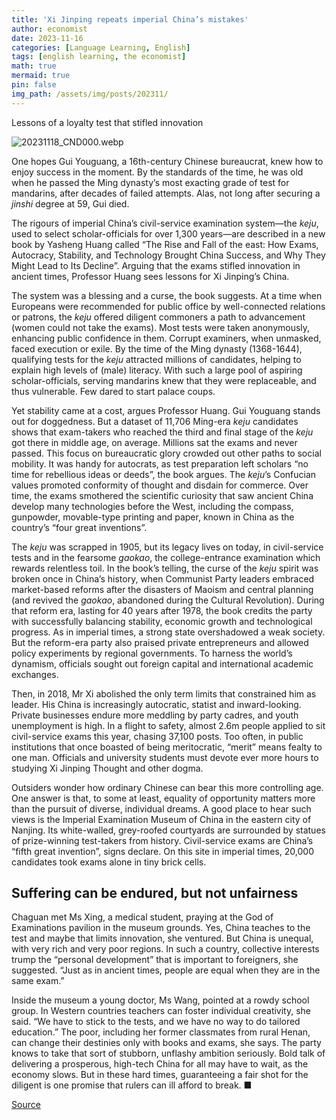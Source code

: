 ```yaml
---
title: 'Xi Jinping repeats imperial China’s mistakes'
author: economist
date: 2023-11-16
categories: [Language Learning, English]
tags: [english learning, the economist]
math: true
mermaid: true
pin: false
img_path: /assets/img/posts/202311/
---
```


Lessons of a loyalty test that stifled innovation

![20231118_CND000.webp](20231118_CND000.webp)

One hopes Gui Youguang, a 16th-century Chinese bureaucrat, knew how to enjoy success in the moment. By the standards of the time, he was old when he passed the Ming dynasty’s most exacting grade of test for mandarins, after decades of failed attempts. Alas, not long after securing a *jinshi* degree at 59, Gui died.

The rigours of imperial China’s civil-service examination system—the *keju*, used to select scholar-officials for over 1,300 years—are described in a new book by Yasheng Huang called “The Rise and Fall of the east: How Exams, Autocracy, Stability, and Technology Brought China Success, and Why They Might Lead to Its Decline”. Arguing that the exams stifled innovation in ancient times, Professor Huang sees lessons for Xi Jinping’s China.


The system was a blessing and a curse, the book suggests. At a time when Europeans were recommended for public office by well-connected relations or patrons, the *keju* offered diligent commoners a path to advancement (women could not take the exams). Most tests were taken anonymously, enhancing public confidence in them. Corrupt examiners, when unmasked, faced execution or exile. By the time of the Ming dynasty (1368-1644), qualifying tests for the *keju* attracted millions of candidates, helping to explain high levels of (male) literacy. With such a large pool of aspiring scholar-officials, serving mandarins knew that they were replaceable, and thus vulnerable. Few dared to start palace coups.

Yet stability came at a cost, argues Professor Huang. Gui Youguang stands out for doggedness. But a dataset of 11,706 Ming-era *keju* candidates shows that exam-takers who reached the third and final stage of the *keju* got there in middle age, on average. Millions sat the exams and never passed. This focus on bureaucratic glory crowded out other paths to social mobility. It was handy for autocrats, as test preparation left scholars “no time for rebellious ideas or deeds”, the book argues. The *keju*’s Confucian values promoted conformity of thought and disdain for commerce. Over time, the exams smothered the scientific curiosity that saw ancient China develop many technologies before the West, including the compass, gunpowder, movable-type printing and paper, known in China as the country’s “four great inventions”.

The *keju* was scrapped in 1905, but its legacy lives on today, in civil-service tests and in the fearsome *gaokao*, the college-entrance examination which rewards relentless toil. In the book’s telling, the curse of the *keju* spirit was broken once in China’s history, when Communist Party leaders embraced market-based reforms after the disasters of Maoism and central planning (and revived the *gaokao*, abandoned during the Cultural Revolution). During that reform era, lasting for 40 years after 1978, the book credits the party with successfully balancing stability, economic growth and technological progress. As in imperial times, a strong state overshadowed a weak society. But the reform-era party also praised private entrepreneurs and allowed policy experiments by regional governments. To harness the world’s dynamism, officials sought out foreign capital and international academic exchanges.

Then, in 2018, Mr Xi abolished the only term limits that constrained him as leader. His China is increasingly autocratic, statist and inward-looking. Private businesses endure more meddling by party cadres, and youth unemployment is high. In a flight to safety, almost 2.6m people applied to sit civil-service exams this year, chasing 37,100 posts. Too often, in public institutions that once boasted of being meritocratic, “merit” means fealty to one man. Officials and university students must devote ever more hours to studying Xi Jinping Thought and other dogma.

Outsiders wonder how ordinary Chinese can bear this more controlling age. One answer is that, to some at least, equality of opportunity matters more than the pursuit of diverse, individual dreams. A good place to hear such views is the Imperial Examination Museum of China in the eastern city of Nanjing. Its white-walled, grey-roofed courtyards are surrounded by statues of prize-winning test-takers from history. Civil-service exams are China’s “fifth great invention”, signs declare. On this site in imperial times, 20,000 candidates took exams alone in tiny brick cells.

## Suffering can be endured, but not unfairness

Chaguan met Ms Xing, a medical student, praying at the God of Examinations pavilion in the museum grounds. Yes, China teaches to the test and maybe that limits innovation, she ventured. But China is unequal, with very rich and very poor regions. In such a country, collective interests trump the “personal development” that is important to foreigners, she suggested. “Just as in ancient times, people are equal when they are in the same exam.”

Inside the museum a young doctor, Ms Wang, pointed at a rowdy school group. In Western countries teachers can foster individual creativity, she said. “We have to stick to the tests, and we have no way to do tailored education.” The poor, including her former classmates from rural Henan, can change their destinies only with books and exams, she says. The party knows to take that sort of stubborn, unflashy ambition seriously. Bold talk of delivering a prosperous, high-tech China for all may have to wait, as the economy slows. But in these hard times, guaranteeing a fair shot for the diligent is one promise that rulers can ill afford to break. ■



[Source](https://www.economist.com/china/2023/11/16/xi-jinping-repeats-imperial-chinas-mistakes)